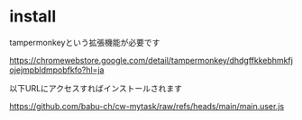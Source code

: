 
# install

tampermonkeyという拡張機能が必要です

https://chromewebstore.google.com/detail/tampermonkey/dhdgffkkebhmkfjojejmpbldmpobfkfo?hl=ja

以下URLにアクセスすればインストールされます

https://github.com/babu-ch/cw-mytask/raw/refs/heads/main/main.user.js
